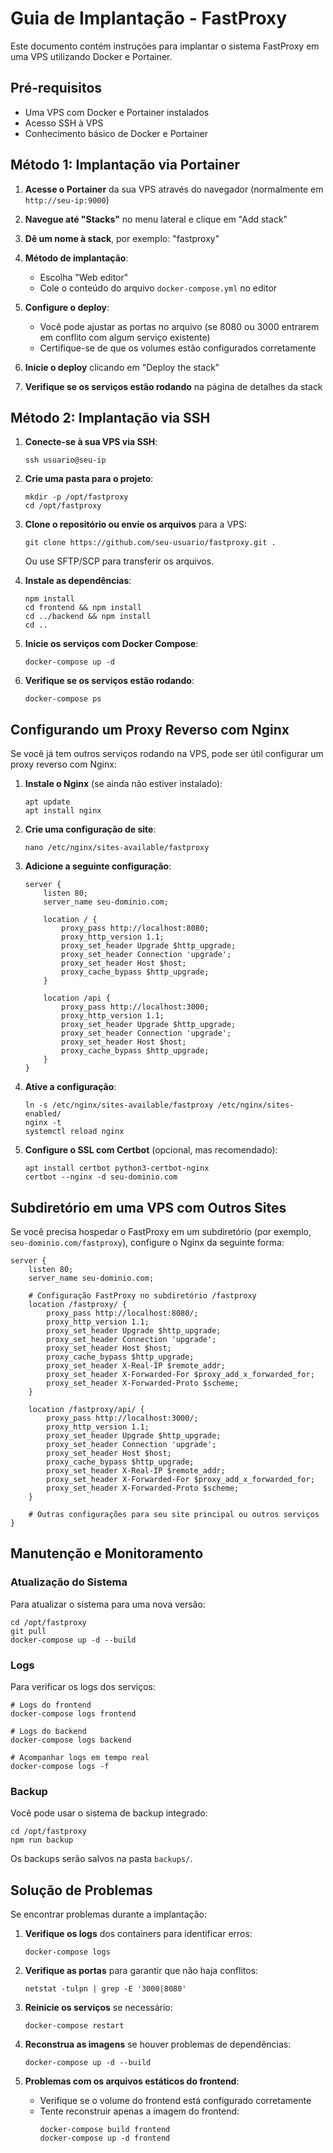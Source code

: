 # Guia de Implantação - FastProxy

Este documento contém instruções para implantar o sistema FastProxy em uma VPS utilizando Docker e Portainer.

## Pré-requisitos

- Uma VPS com Docker e Portainer instalados
- Acesso SSH à VPS
- Conhecimento básico de Docker e Portainer

## Método 1: Implantação via Portainer

1. **Acesse o Portainer** da sua VPS através do navegador (normalmente em `http://seu-ip:9000`)

2. **Navegue até "Stacks"** no menu lateral e clique em "Add stack"

3. **Dê um nome à stack**, por exemplo: "fastproxy"

4. **Método de implantação**:
   - Escolha "Web editor"
   - Cole o conteúdo do arquivo `docker-compose.yml` no editor

5. **Configure o deploy**:
   - Você pode ajustar as portas no arquivo (se 8080 ou 3000 entrarem em conflito com algum serviço existente)
   - Certifique-se de que os volumes estão configurados corretamente

6. **Inicie o deploy** clicando em "Deploy the stack"

7. **Verifique se os serviços estão rodando** na página de detalhes da stack

## Método 2: Implantação via SSH

1. **Conecte-se à sua VPS via SSH**:
   ```
   ssh usuario@seu-ip
   ```

2. **Crie uma pasta para o projeto**:
   ```
   mkdir -p /opt/fastproxy
   cd /opt/fastproxy
   ```

3. **Clone o repositório ou envie os arquivos** para a VPS:
   ```
   git clone https://github.com/seu-usuario/fastproxy.git .
   ```
   Ou use SFTP/SCP para transferir os arquivos.

4. **Instale as dependências**:
   ```
   npm install
   cd frontend && npm install
   cd ../backend && npm install
   cd ..
   ```

5. **Inicie os serviços com Docker Compose**:
   ```
   docker-compose up -d
   ```

6. **Verifique se os serviços estão rodando**:
   ```
   docker-compose ps
   ```

## Configurando um Proxy Reverso com Nginx

Se você já tem outros serviços rodando na VPS, pode ser útil configurar um proxy reverso com Nginx:

1. **Instale o Nginx** (se ainda não estiver instalado):
   ```
   apt update
   apt install nginx
   ```

2. **Crie uma configuração de site**:
   ```
   nano /etc/nginx/sites-available/fastproxy
   ```

3. **Adicione a seguinte configuração**:
   ```nginx
   server {
       listen 80;
       server_name seu-dominio.com;

       location / {
           proxy_pass http://localhost:8080;
           proxy_http_version 1.1;
           proxy_set_header Upgrade $http_upgrade;
           proxy_set_header Connection 'upgrade';
           proxy_set_header Host $host;
           proxy_cache_bypass $http_upgrade;
       }

       location /api {
           proxy_pass http://localhost:3000;
           proxy_http_version 1.1;
           proxy_set_header Upgrade $http_upgrade;
           proxy_set_header Connection 'upgrade';
           proxy_set_header Host $host;
           proxy_cache_bypass $http_upgrade;
       }
   }
   ```

4. **Ative a configuração**:
   ```
   ln -s /etc/nginx/sites-available/fastproxy /etc/nginx/sites-enabled/
   nginx -t
   systemctl reload nginx
   ```

5. **Configure o SSL com Certbot** (opcional, mas recomendado):
   ```
   apt install certbot python3-certbot-nginx
   certbot --nginx -d seu-dominio.com
   ```

## Subdiretório em uma VPS com Outros Sites

Se você precisa hospedar o FastProxy em um subdiretório (por exemplo, `seu-dominio.com/fastproxy`), configure o Nginx da seguinte forma:

```nginx
server {
    listen 80;
    server_name seu-dominio.com;

    # Configuração FastProxy no subdiretório /fastproxy
    location /fastproxy/ {
        proxy_pass http://localhost:8080/;
        proxy_http_version 1.1;
        proxy_set_header Upgrade $http_upgrade;
        proxy_set_header Connection 'upgrade';
        proxy_set_header Host $host;
        proxy_cache_bypass $http_upgrade;
        proxy_set_header X-Real-IP $remote_addr;
        proxy_set_header X-Forwarded-For $proxy_add_x_forwarded_for;
        proxy_set_header X-Forwarded-Proto $scheme;
    }

    location /fastproxy/api/ {
        proxy_pass http://localhost:3000/;
        proxy_http_version 1.1;
        proxy_set_header Upgrade $http_upgrade;
        proxy_set_header Connection 'upgrade';
        proxy_set_header Host $host;
        proxy_cache_bypass $http_upgrade;
        proxy_set_header X-Real-IP $remote_addr;
        proxy_set_header X-Forwarded-For $proxy_add_x_forwarded_for;
        proxy_set_header X-Forwarded-Proto $scheme;
    }

    # Outras configurações para seu site principal ou outros serviços
}
```

## Manutenção e Monitoramento

### Atualização do Sistema

Para atualizar o sistema para uma nova versão:

```
cd /opt/fastproxy
git pull
docker-compose up -d --build
```

### Logs

Para verificar os logs dos serviços:

```
# Logs do frontend
docker-compose logs frontend

# Logs do backend
docker-compose logs backend

# Acompanhar logs em tempo real
docker-compose logs -f
```

### Backup

Você pode usar o sistema de backup integrado:

```
cd /opt/fastproxy
npm run backup
```

Os backups serão salvos na pasta `backups/`.

## Solução de Problemas

Se encontrar problemas durante a implantação:

1. **Verifique os logs** dos containers para identificar erros:
   ```
   docker-compose logs
   ```

2. **Verifique as portas** para garantir que não haja conflitos:
   ```
   netstat -tulpn | grep -E '3000|8080'
   ```

3. **Reinicie os serviços** se necessário:
   ```
   docker-compose restart
   ```

4. **Reconstrua as imagens** se houver problemas de dependências:
   ```
   docker-compose up -d --build
   ```

5. **Problemas com os arquivos estáticos do frontend**:
   - Verifique se o volume do frontend está configurado corretamente
   - Tente reconstruir apenas a imagem do frontend:
     ```
     docker-compose build frontend
     docker-compose up -d frontend
     ``` 